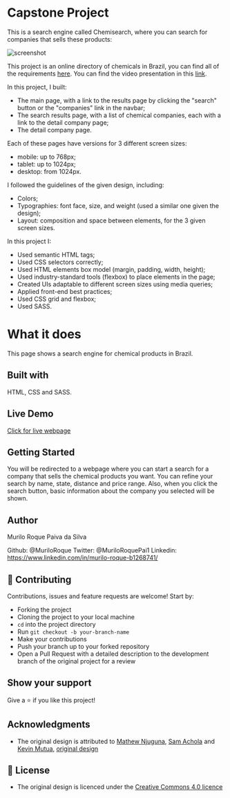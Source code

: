 # Capstone Project

This is a search engine called Chemisearch, where you can search for companies that sells these products:

![screenshot](https://media.giphy.com/media/LRxXMIKTP1IuymQmJ9/giphy.gif)

This project is an online directory of chemicals in Brazil, you can find all of the requirements [here](https://www.notion.so/HTML-CSS-capstone-project-Directory-of-Schools-eea352bfaf3e4a83b2917df1f9a4e140). You can find the video presentation in this [link](https://www.loom.com/share/b46d20092a43488e8280fbfbecd81477).

In this project, I built:

- The main page, with a link to the results page by clicking the "search" button or the "companies" link in the navbar;
- The search results page, with a list of chemical companies, each with a link to the detail company page;
- The detail company page.

Each of these pages have versions for 3 different screen sizes:

- mobile: up to 768px;
- tablet: up to 1024px;
- desktop: from 1024px.

I followed the guidelines of the given design, including:

- Colors;
- Typographies: font face, size, and weight (used a similar one given the design);
- Layout: composition and space between elements, for the 3 given screen sizes.

In this project I:

- Used semantic HTML tags;
- Used CSS selectors correctly;
- Used HTML elements box model (margin, padding, width, height);
- Used industry-standard tools (flexbox) to place elements in the page;
- Created UIs adaptable to different screen sizes using media queries;
- Applied front-end best practices;
- Used CSS grid and flexbox;
- Used SASS.

# What it does

This page shows a search engine for chemical products in Brazil.

## Built with

HTML, CSS and SASS.

## Live Demo

[Click for live webpage](https://raw.githack.com/MuriloRoque/Capstone-Project/feature-branch/index.html)

## Getting Started

You will be redirected to a webpage where you can start a search for a company that sells the chemical products you want. You can refine your search by name, state, distance and price range. Also, when you click the search button, basic information about the company you selected will be shown.

## Author

Murilo Roque Paiva da Silva

Github: @MuriloRoque
Twitter: @MuriloRoquePai1
Linkedin: https://www.linkedin.com/in/murilo-roque-b1268741/

## 🤝 Contributing

Contributions, issues and feature requests are welcome! Start by:

- Forking the project
- Cloning the project to your local machine
- `cd` into the project directory
- Run `git checkout -b your-branch-name`
- Make your contributions
- Push your branch up to your forked repository
- Open a Pull Request with a detailed description to the development branch of the original project for a review

## Show your support

Give a ⭐️ if you like this project!

## Acknowledgments

- The original design is attributed to [Mathew Njuguna](https://www.behance.net/mathewnjuguna), [Sam Achola](https://www.behance.net/aweSam) and [Kevin Mutua](https://www.behance.net/kevinmutua), [original design](https://www.behance.net/gallery/25563385/PatashuleKE)

## 📝 License

- The original design is licenced under the [Creative Commons 4.0 licence](https://creativecommons.org/licenses/by-nc-nd/4.0/)
